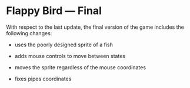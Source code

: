 # Flappy Bird — Final

With respect to the last update, the final version of the game includes the following changes:

- uses the poorly designed sprite of a fish

- adds mouse controls to move between states

- moves the sprite regardless of the mouse coordinates

- fixes pipes coordinates
